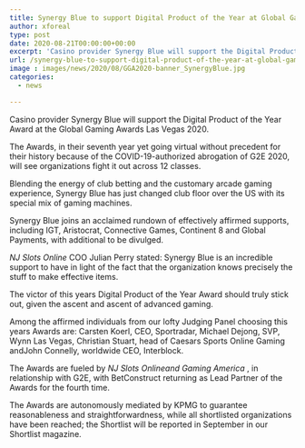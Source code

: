 ```yaml
---
title: Synergy Blue to support Digital Product of the Year at Global Gaming Awards Las Vegas
author: xforeal 
type: post
date: 2020-08-21T00:00:00+00:00
excerpt: 'Casino provider Synergy Blue will support the Digital Product of the Year Award at the Global Gaming Awards Las Vegas 2020 '
url: /synergy-blue-to-support-digital-product-of-the-year-at-global-gaming-awards-las-vegas/
image : images/news/2020/08/GGA2020-banner_SynergyBlue.jpg
categories:
  - news

---
```

Casino provider Synergy Blue will support the Digital Product of the Year Award at the Global Gaming Awards Las Vegas 2020. 

The Awards, in their seventh year yet going virtual without precedent for their history because of the COVID-19-authorized abrogation of G2E 2020, will see organizations fight it out across 12 classes. 

Blending the energy of club betting and the customary arcade gaming experience, Synergy Blue has just changed club floor over the US with its special mix of gaming machines. 

Synergy Blue joins an acclaimed rundown of effectively affirmed supports, including IGT, Aristocrat, Connective Games, Continent 8 and Global Payments, with additional to be divulged. 

_NJ Slots Online_ COO Julian Perry stated: Synergy Blue is an incredible support to have in light of the fact that the organization knows precisely the stuff to make effective items. 

The victor of this years Digital Product of the Year Award should truly stick out, given the ascent and ascent of advanced gaming. 

Among the affirmed individuals from our lofty Judging Panel choosing this years Awards are: Carsten Koerl, CEO, Sportradar, Michael Dejong, SVP, Wynn Las Vegas, Christian Stuart, head of Caesars Sports Online Gaming andJohn Connelly, worldwide CEO, Interblock. 

The Awards are fueled by _NJ Slots Onlineand Gaming America_ , in relationship with G2E, with BetConstruct returning as Lead Partner of the Awards for the fourth time. 

The Awards are autonomously mediated by KPMG to guarantee reasonableness and straightforwardness, while all shortlisted organizations have been reached; the Shortlist will be reported in September in our Shortlist magazine.